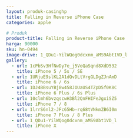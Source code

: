 ```yaml
---
layout: produk-casinghp
title: Falling in Reverse iPhone Case
categories: apple

# Produk
product-title: Falling in Reverse iPhone Case
harga: 90000
sku: hn-0494
image-drive: 1_QDu1-YilWQog0dcxnm_aMS9Abt1VD_l
gallery:
  - url: 1cPbSv3HfNwDy7e_j5VoQaSqnd8XdD532
    title: iPhone 5 / 5s / SE
  - url: 1URjuE9slKL2A1dQvDLtVrgGLDgZJnAmD
    title: iPhone 6 / 6s
  - url: 1DJ4BBsuYBj8w458JOUaUS4TZpD5f0K8C
    title: iPhone 6 Plus / 6s Plus
  - url: 10clmh6bvzqscwH3Bl2QnFHIFeJgxiSZ5
    title: iPhone 7 / 8
  - url: 1lrrS6nl2-JFc65Hb-rq68tVNkmZB6I0m
    title: iPhone 7 Plus / 8 Plus
  - url: 1_QDu1-YilWQog0dcxnm_aMS9Abt1VD_l
    title: iPhone X
---
```

